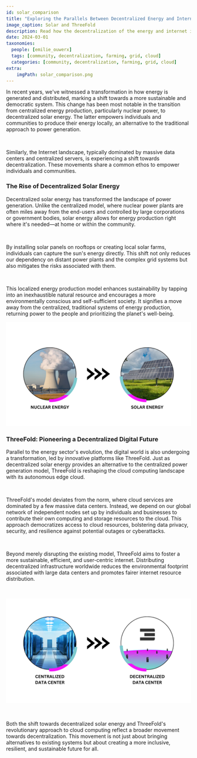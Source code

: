 ```yaml
---
id: solar_comparison
title: "Exploring the Parallels Between Decentralized Energy and Internet Capacity"
image_caption: Solar and ThreeFold
description: Read how the decentralization of the energy and internet industries are empowering individuals and communities.
date: 2024-03-01
taxonomies:
  people: [emilie_ouwerx]
  tags: [community, decentralization, farming, grid, cloud]
  categories: [community, decentralization, farming, grid, cloud]
extra:
    imgPath: solar_comparison.png
---
```


In recent years, we've witnessed a transformation in how energy is generated and distributed, marking a shift towards a more sustainable and democratic system. This change has been most notable in the transition from centralized energy production, particularly nuclear power, to decentralized solar energy. The latter empowers individuals and communities to produce their energy locally, an alternative to the traditional approach to power generation.

<br>

Similarly, the Internet landscape, typically dominated by massive data centers and centralized servers, is experiencing a shift towards decentralization. These movements share a common ethos to empower individuals and communities.

### **The Rise of Decentralized Solar Energy**

Decentralized solar energy has transformed the landscape of power generation. Unlike the centralized model, where nuclear power plants are often miles away from the end-users and controlled by large corporations or government bodies, solar energy allows for energy production right where it's needed—at home or within the community.

<br>

By installing solar panels on rooftops or creating local solar farms, individuals can capture the sun's energy directly. This shift not only reduces our dependency on distant power plants and the complex grid systems but also mitigates the risks associated with them.

<br>

This localized energy production model enhances sustainability by tapping into an inexhaustible natural resource and encourages a more environmentally conscious and self-sufficient society. It signifies a move away from the centralized, traditional systems of energy production, returning power to the people and prioritizing the planet's well-being.

![Image](solar.png#mx-auto)

### **ThreeFold: Pioneering a Decentralized Digital Future**

Parallel to the energy sector's evolution, the digital world is also undergoing a transformation, led by innovative platforms like ThreeFold. Just as decentralized solar energy provides an alternative to the centralized power generation model, ThreeFold is reshaping the cloud computing landscape with its autonomous edge cloud.

<br>

ThreeFold's model deviates from the norm, where cloud services are dominated by a few massive data centers. Instead, we depend on our global network of independent nodes set up by individuals and businesses to contribute their own computing and storage resources to the cloud. This approach democratizes access to cloud resources, bolstering data privacy, security, and resilience against potential outages or cyberattacks.


<br>

Beyond merely disrupting the existing model, ThreeFold aims to foster a more sustainable, efficient, and user-centric internet. Distributing decentralized infrastructure worldwide reduces the environmental footprint associated with large data centers and promotes fairer internet resource distribution.

<br>

![Image](data_center.png#mx-auto)

<br>

Both the shift towards decentralized solar energy and ThreeFold's revolutionary approach to cloud computing reflect a broader movement towards decentralization. This movement is not just about bringing alternatives to existing systems but about creating a more inclusive, resilient, and sustainable future for all.
